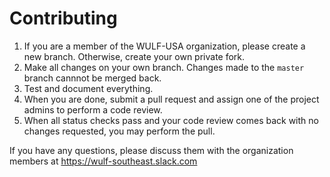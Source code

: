 # Contributing
1. If you are a member of the WULF-USA organization, please create a new branch. Otherwise, create your own private fork.
2. Make all changes on your own branch. Changes made to the `master` branch cannnot be merged back.
3. Test and document everything.
4. When you are done, submit a pull request and assign one of the project admins to perform a code review.
5. When all status checks pass and your code review comes back with no changes requested, you may perform the pull.

If you have any questions, please discuss them with the organization members at https://wulf-southeast.slack.com    